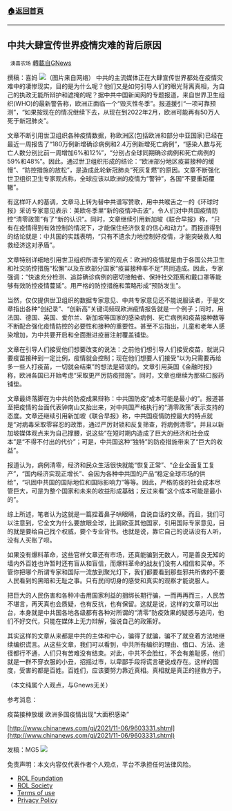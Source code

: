###  [:house:返回首頁](https://github.com/ourhimalayas/txt)
---


## 中共大肆宣传世界疫情灾难的背后原因
` 澳喜农场` [轉載自GNews](https://gnews.org/zh-hans/1663186/)

撰稿：喜妈
![](https://assets.gnews.org/wp-content/uploads/2021/11/1114喜妈4.jpg)（图片来自网络）
中共的主流媒体正在大肆宣传世界都处在疫情灾难中的凄惨现实，目的是为什么呢？他们又是如何引导人们的眼光背离真相，为自己的执政无能所辩护和遮掩的呢？据中共中国新闻网的专题报道，来自世界卫生组织(WHO)的最新警告称，欧洲正面临一个“毁灭性冬季”。报道援引“一项可靠预测”，“如果按现在的情况继续下去，从现在到2022年2月，欧洲可能再有50万人死于新冠肺炎”。

文章不断引用世卫组织各种疫情数据，称欧洲区(包括欧洲和部分中亚国家)已经在最近一周报告了“180万例新增确诊病例和2.4万例新增死亡病例”，“感染人数与死亡人数分别比前一周增加6%和12%”，“分别占全球同期确诊病例和死亡病例的59%和48%”。因此，通过世卫组织形成的结论：“欧洲部分地区疫苗接种的缓慢”、“防控措施的放松”，是造成此轮新冠肺炎“死灰复燃”的原因。文章不断强化世卫组织卫生专家观点称，全球应该以欧洲的疫情为“警钟”，各国“不要重蹈覆辙”。

有这样吓人的基调，文章马上转为替中共谱写赞歌，用中共喉舌之一的《环球时报》采访专家意见表示：美欧冬季里“新的疫情冲击波”，令人们对中共国疫情防控“清零政策”有了“新的认识”。同时，文章继续引用新加坡《联合早报》称，“只有在疫情得到有效控制的情况下，才能保住经济恢复的信心和动力”。而报道得到的结论就是：中共国的实践表明，“只有不遗余力地控制好疫情，才能突破救人和救经济这对矛盾”。

文章特别详细地引用世卫组织所谓专家的观点：欧洲的疫情就是由于各国公共卫生和社交防控措施“松懈”以及东欧部分国家“疫苗接种率不足”共同造成。因此，专家强调：“快速充分检测、追踪确诊病例的密切接触者、保持社交距离和戴口罩等能够有效防控疫情蔓延”。用严格的防控措施和策略形成“预防发生”。

当然，仅仅提供世卫组织的数据专家意见、中共专家意见还不能说服读者，于是文章指出各种“创纪录”、“创新高”关键词频现欧洲疫情报告就是一个例子；同时，用法国、德国、英国、爱尔兰、新加坡等国家的感染病例、死亡病例和疫苗接种数等不断配合强化疫情防控的必要性和接种的重要性。甚至不忘指出，儿童和老年人感染增加，为中共要开启和全面推进疫苗注射覆盖铺垫。

文章在引导人们接受他们想要改变的说法：之前他们想引导人们接受疫苗，就说只要疫苗接种到一定比例，疫情就会控制；现在他们想要人们接受“以为只需要再给多一些人打疫苗，一切就会结束”的想法是错误的。文章引用英国《金融时报》称，欧洲各国已开始考虑“采取更严厉防疫措施”。同时，文章也继续为那些口服药铺垫。

文章最终落脚在为中共的防疫成果辩称：中共国防疫“成本可能是最小的”。报道甚至把疫情的台面代表钟南山又抬出来，对中共国严格执行的“清零政策”表示支持的态度。文章还继续引用新加坡《联合早报》称，中共国疫情防控最大的特点就是“对病毒采取零容忍的政策，通过严厉封锁和反复筛查，将病例清零”。并且以新加坡媒体观点来为自己撑腰，说这些“在短时期内造成了巨大的经济和社会成本”是“不得不付出的代价”；可是，中共国这种“独特”的防疫措施带来了“巨大的收益”。

报道认为，病例清零，经济和民众生活很快就能“恢复正常”、“企业全面复工复产”，“国内经济实现正增长”、会因为各种中共国的产品“稳定全球市场的供给”，“巩固中共国的国际地位和国际影响力”等等。因此，严格防疫的社会成本尽管巨大，可是为整个国家和未来的收益形成基础；反过来看“这个成本可能是最小的”。

综上所述，笔者认为这就是一篇捏着鼻子哄眼睛，自说自话的文章。而且，我们可以注意到，它全文为什么要放眼全球，比肩欧亚其他国家，引用国际专家意见，目的就是要给自己找个权威，要个专业背书。也就是说，靠它自己的说话没有人听，没有人买账了呗。

如果没有爆料革命，这些官样文章还有市场，还真能骗到无数人，可是善良无知的墙内外百姓也许暂时还有盲从和盲信，而爆料革命的战友们没有人相信和买单。不管你把哪个所谓专家和国际一流放到聚光灯下，我们都要看到那些邪共所做的不要人民看到的黑暗和无耻之事。只有民间切身的感受和真实的观察才能说服人。

把巨大的人民伤害和各种冲击用国家利益的捆绑长期行骗，一而再再而三，人民苦不堪言，再天真也会质疑，也有反抗，也有保留。这就是说，这样的文章可以出台，本身就是中共国各地各级都有各种对所谓的“清零”防疫效果的疑惑与追问，他们不好交代，只能在媒体上无力辩解，强说自己的政策好。

其实这样的文章从来都是中共的主体和中心，骗得了就骗，骗不了就变着方法地继续编织谎言。从这些文章，我们可以看到，中共所有编织的理由、借口、方法、途径都行不通，人们只有苦难没有结束。对此，中共不会脸红，不会有羞耻感，他们就是一群不穿衣服的小丑，招摇过市，以卑鄙手段将谎言硬说成存在。这样的国度，受害的都是百姓。百姓们，应该要努力靠近真相。真相就是真正的拯救方子。

（本文纯属个人观点，与Gnews无关）

参考消息：

疫苗接种放缓 欧洲多国疫情出现“大面积感染”

[http://www.chinanews.com/gj/2021/11-06/9603331.shtml](http://www.chinanews.com/gj/2021/11-06/9603331.shtml)

发稿：MG5
![](https://assets.gnews.org/wp-content/uploads/2021/11/澳喜图标2-1-1.jpg)
 

免责声明：本文内容仅代表作者个人观点，平台不承担任何法律风险。

- [ROL Foundation](https://rolfoundation.org/)
- [ROL Society](https://rolsociety.org/)
- [Terms of use](https://gnews.org/terms-of-use-3/)
- [Privacy Policy](https://gnews.org/privacy-policy/)
